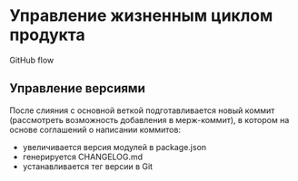 # Управление жизненным циклом продукта

GitHub flow

## Управление версиями

После слияния с основной веткой подготавливается новый коммит (рассмотреть возможность добавления в мерж-коммит), в
котором на основе соглашений о написании коммитов:

- увеличивается версия модулей в package.json
- генерируется CHANGELOG.md
- устанавливается тег версии в Git
